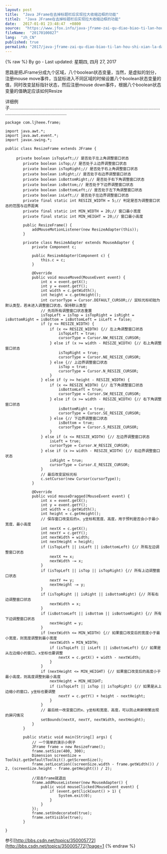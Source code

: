 ```yaml
---
layout: post
title:  "Java JFrame在去掉标题栏后实现拉大收缩边框的功能"
title2:  "Java JFrame在去掉标题栏后实现拉大收缩边框的功能"
date:   2017-01-01 23:48:47  +0800
source:  "https://www.jfox.info/java-jframe-zai-qu-diao-biao-ti-lan-hou-shi-xian-la-da-shou-suo-bian-kuang-de-gong-neng.html"
fileName:  "20170100827"
lang:  "zh_CN"
published: true
permalink: "2017/java-jframe-zai-qu-diao-biao-ti-lan-hou-shi-xian-la-da-shou-suo-bian-kuang-de-gong-neng.html"
---
```

{% raw %}
By go - Last updated: 星期四, 四月 27, 2017

 思路是把JFrame分成九个区域，八个boolean状态变量，当然，是虚拟的划分，注册mouse move事件，当鼠标进入不同区域的时候设置八个boolean状态变量的值，同时改变鼠标指针状态，然后注册mouse down事件，根据八个boolean状态变量的值确定应该如何Resize 

详细例子…………………………………………………………………………………………………………………………………………………….

    package com.ljheee.frame;
    
    import java.awt.*;
    import java.awt.event.*;
    import javax.swing.*;
    
    public class ResizeFrame extends JFrame {
    
         private boolean isTopLeft;// 是否处于左上角调整窗口状态
            private boolean isTop;// 是否处于上边界调整窗口状态
            private boolean isTopRight;// 是否处于右上角调整窗口状态
            private boolean isRight;// 是否处于右边界调整窗口状态
            private boolean isBottomRight;// 是否处于右下角调整窗口状态
            private boolean isBottom;// 是否处于下边界调整窗口状态
            private boolean isBottomLeft;// 是否处于左下角调整窗口状态
            private boolean isLeft;// 是否处于左边界调整窗口状态
            private final static int RESIZE_WIDTH = 5;// 判定是否为调整窗口状态的范围与边界距离
            private final static int MIN_WIDTH = 20;// 窗口最小宽度
            private final static int MIN_HEIGHT = 20;// 窗口最小高度
             
            public ResizeFrame() {
                addMouseMotionListener(new ResizeAdapter(this));
            }
             
            private class ResizeAdapter extends MouseAdapter {
                private Component c;
                 
                public ResizeAdapter(Component c) {
                    this.c = c;
                }
                 
                @Override
                public void mouseMoved(MouseEvent event) {
                    int x = event.getX();
                    int y = event.getY();
                    int width = c.getWidth();
                    int height = c.getHeight();
                    int cursorType = Cursor.DEFAULT_CURSOR;// 鼠标光标初始为默认类型，若未进入调整窗口状态，保持默认类型
                    // 先将所有调整窗口状态重置
                    isTopLeft = isTop = isTopRight = isRight = isBottomRight = isBottom = isBottomLeft = isLeft = false;
                    if (y <= RESIZE_WIDTH) {
                        if (x <= RESIZE_WIDTH) {// 左上角调整窗口状态
                            isTopLeft = true;
                            cursorType = Cursor.NW_RESIZE_CURSOR;
                        } else if (x >= width - RESIZE_WIDTH) {// 右上角调整窗口状态
                            isTopRight = true;
                            cursorType = Cursor.NE_RESIZE_CURSOR;
                        } else {// 上边界调整窗口状态
                            isTop = true;
                            cursorType = Cursor.N_RESIZE_CURSOR;
                        }
                    } else if (y >= height - RESIZE_WIDTH) {
                        if (x <= RESIZE_WIDTH) {// 左下角调整窗口状态
                            isBottomLeft = true;
                            cursorType = Cursor.SW_RESIZE_CURSOR;
                        } else if (x >= width - RESIZE_WIDTH) {// 右下角调整窗口状态
                            isBottomRight = true;
                            cursorType = Cursor.SE_RESIZE_CURSOR;
                        } else {// 下边界调整窗口状态
                            isBottom = true;
                            cursorType = Cursor.S_RESIZE_CURSOR;
                        }
                    } else if (x <= RESIZE_WIDTH) {// 左边界调整窗口状态
                        isLeft = true;
                        cursorType = Cursor.W_RESIZE_CURSOR;
                    } else if (x >= width - RESIZE_WIDTH) {// 右边界调整窗口状态
                        isRight = true;
                        cursorType = Cursor.E_RESIZE_CURSOR;
                    }
                    // 最后改变鼠标光标
                    c.setCursor(new Cursor(cursorType));
                }
                 
                @Override
                public void mouseDragged(MouseEvent event) {
                    int x = event.getX();
                    int y = event.getY();
                    int width = c.getWidth();
                    int height = c.getHeight();
                    // 保存窗口改变后的x、y坐标和宽度、高度，用于预判是否会小于最小宽度、最小高度
                    int nextX = c.getX();
                    int nextY = c.getY();
                    int nextWidth = width;
                    int nextHeight = height;
                    if (isTopLeft || isLeft || isBottomLeft) {// 所有左边调整窗口状态
                        nextX += x;
                        nextWidth -= x;
                    }
                    if (isTopLeft || isTop || isTopRight) {// 所有上边调整窗口状态
                        nextY += y;
                        nextHeight -= y;
                    }
                    if (isTopRight || isRight || isBottomRight) {// 所有右边调整窗口状态
                        nextWidth = x;
                    }
                    if (isBottomLeft || isBottom || isBottomRight) {// 所有下边调整窗口状态
                        nextHeight = y;
                    }
                    if (nextWidth <= MIN_WIDTH) {// 如果窗口改变后的宽度小于最小宽度，则宽度调整到最小宽度
                        nextWidth = MIN_WIDTH;
                        if (isTopLeft || isLeft || isBottomLeft) {// 如果是从左边缩小的窗口，x坐标也要调整
                            nextX = c.getX() + width - nextWidth;
                        }
                    }
                    if (nextHeight <= MIN_HEIGHT) {// 如果窗口改变后的高度小于最小高度，则高度调整到最小高度
                        nextHeight = MIN_HEIGHT;
                        if (isTopLeft || isTop || isTopRight) {// 如果是从上边缩小的窗口，y坐标也要调整
                            nextY = c.getY() + height - nextHeight;
                        }
                    }
                    // 最后统一改变窗口的x、y坐标和宽度、高度，可以防止刷新频繁出现的屏闪情况
                    setBounds(nextX, nextY, nextWidth, nextHeight);
                }
            }
             
            public static void main(String[] args) {
                // 一个简单的演示小例子
                JFrame frame = new ResizeFrame();
                frame.setSize(400, 300);
                Dimension screenSize = Toolkit.getDefaultToolkit().getScreenSize();
                frame.setLocation((screenSize.width - frame.getWidth()) / 2, (screenSize.height - frame.getHeight()) / 2);
              
                //双击frame就退出
                frame.addMouseListener(new MouseAdapter() {
                    public void mouseClicked(MouseEvent event) {
                        if (event.getClickCount() > 1) {
                            System.exit(0);
                        }
                    }
                });
                frame.setUndecorated(true);
                frame.setVisible(true);
            }
      
    }

参引[http://bbs.csdn.net/topics/350005772](http://bbs.csdn.net/topics/350005772)?page=1
{% endraw %}
